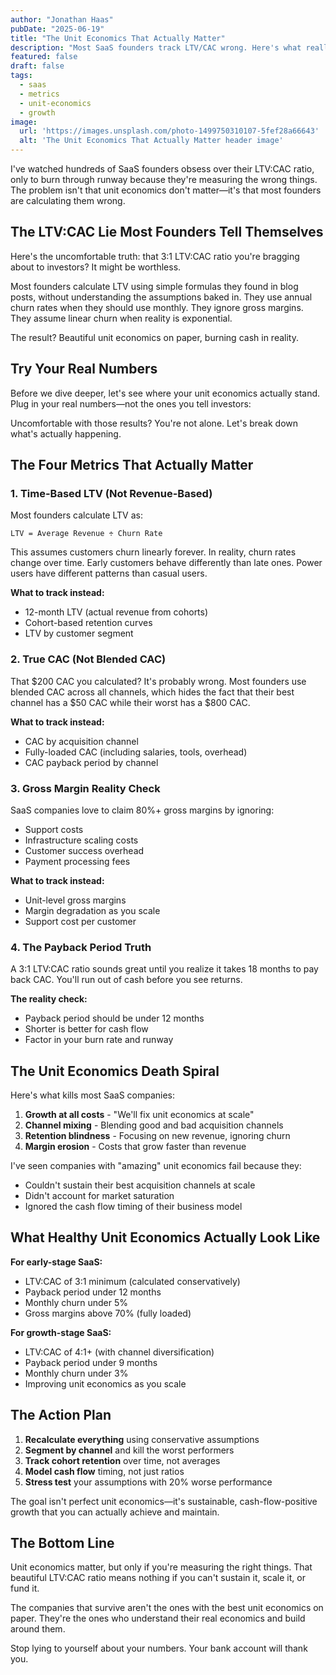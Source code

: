 ```yaml
---
author: "Jonathan Haas"
pubDate: "2025-06-19"
title: "The Unit Economics That Actually Matter"
description: "Most SaaS founders track LTV/CAC wrong. Here's what really drives sustainable growth and the metrics that matter."
featured: false
draft: false
tags:
  - saas
  - metrics  
  - unit-economics
  - growth
image:
  url: 'https://images.unsplash.com/photo-1499750310107-5fef28a66643'
  alt: 'The Unit Economics That Actually Matter header image'
---
```


I've watched hundreds of SaaS founders obsess over their LTV:CAC ratio, only to burn through runway because they're measuring the wrong things. The problem isn't that unit economics don't matter—it's that most founders are calculating them wrong.

## The LTV:CAC Lie Most Founders Tell Themselves

Here's the uncomfortable truth: that 3:1 LTV:CAC ratio you're bragging about to investors? It might be worthless.

Most founders calculate LTV using simple formulas they found in blog posts, without understanding the assumptions baked in. They use annual churn rates when they should use monthly. They ignore gross margins. They assume linear churn when reality is exponential.

The result? Beautiful unit economics on paper, burning cash in reality.

## Try Your Real Numbers

Before we dive deeper, let's see where your unit economics actually stand. Plug in your real numbers—not the ones you tell investors:

<unit-economics-calculator />

Uncomfortable with those results? You're not alone. Let's break down what's actually happening.

## The Four Metrics That Actually Matter

### 1. Time-Based LTV (Not Revenue-Based)

Most founders calculate LTV as:
```
LTV = Average Revenue ÷ Churn Rate
```

This assumes customers churn linearly forever. In reality, churn rates change over time. Early customers behave differently than late ones. Power users have different patterns than casual users.

**What to track instead:**
- 12-month LTV (actual revenue from cohorts)
- Cohort-based retention curves
- LTV by customer segment

### 2. True CAC (Not Blended CAC)

That \$200 CAC you calculated? It's probably wrong. Most founders use blended CAC across all channels, which hides the fact that their best channel has a \$50 CAC while their worst has a \$800 CAC.

**What to track instead:**
- CAC by acquisition channel
- Fully-loaded CAC (including salaries, tools, overhead)
- CAC payback period by channel

### 3. Gross Margin Reality Check

SaaS companies love to claim 80%+ gross margins by ignoring:
- Support costs
- Infrastructure scaling costs
- Customer success overhead
- Payment processing fees

**What to track instead:**
- Unit-level gross margins
- Margin degradation as you scale
- Support cost per customer

### 4. The Payback Period Truth

A 3:1 LTV:CAC ratio sounds great until you realize it takes 18 months to pay back CAC. You'll run out of cash before you see returns.

**The reality check:**
- Payback period should be under 12 months
- Shorter is better for cash flow
- Factor in your burn rate and runway

## The Unit Economics Death Spiral

Here's what kills most SaaS companies:

1. **Growth at all costs** - "We'll fix unit economics at scale"
2. **Channel mixing** - Blending good and bad acquisition channels
3. **Retention blindness** - Focusing on new revenue, ignoring churn
4. **Margin erosion** - Costs that grow faster than revenue

I've seen companies with "amazing" unit economics fail because they:
- Couldn't sustain their best acquisition channels at scale
- Didn't account for market saturation
- Ignored the cash flow timing of their business model

## What Healthy Unit Economics Actually Look Like

**For early-stage SaaS:**
- LTV:CAC of 3:1 minimum (calculated conservatively)
- Payback period under 12 months
- Monthly churn under 5%
- Gross margins above 70% (fully loaded)

**For growth-stage SaaS:**
- LTV:CAC of 4:1+ (with channel diversification)
- Payback period under 9 months
- Monthly churn under 3%
- Improving unit economics as you scale

## The Action Plan

1. **Recalculate everything** using conservative assumptions
2. **Segment by channel** and kill the worst performers
3. **Track cohort retention** over time, not averages
4. **Model cash flow** timing, not just ratios
5. **Stress test** your assumptions with 20% worse performance

The goal isn't perfect unit economics—it's sustainable, cash-flow-positive growth that you can actually achieve and maintain.

## The Bottom Line

Unit economics matter, but only if you're measuring the right things. That beautiful LTV:CAC ratio means nothing if you can't sustain it, scale it, or fund it.

The companies that survive aren't the ones with the best unit economics on paper. They're the ones who understand their real economics and build around them.

Stop lying to yourself about your numbers. Your bank account will thank you.
